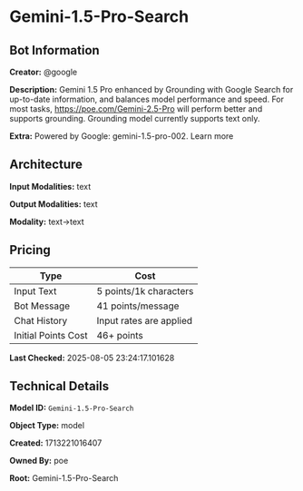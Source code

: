 # Gemini-1.5-Pro-Search

## Bot Information

**Creator:** @google

**Description:** Gemini 1.5 Pro enhanced by Grounding with Google Search for up-to-date information, and balances model performance and speed. For most tasks, https://poe.com/Gemini-2.5-Pro will perform better and supports grounding. Grounding model currently supports text only.

**Extra:** Powered by Google: gemini-1.5-pro-002. Learn more


## Architecture

**Input Modalities:** text

**Output Modalities:** text

**Modality:** text->text


## Pricing

| Type | Cost |
|------|------|
| Input Text | 5 points/1k characters |
| Bot Message | 41 points/message |
| Chat History | Input rates are applied |
| Initial Points Cost | 46+ points |

**Last Checked:** 2025-08-05 23:24:17.101628


## Technical Details

**Model ID:** `Gemini-1.5-Pro-Search`

**Object Type:** model

**Created:** 1713221016407

**Owned By:** poe

**Root:** Gemini-1.5-Pro-Search
